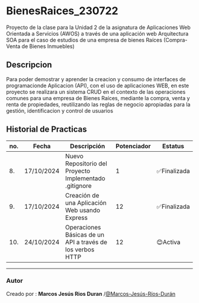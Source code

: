 # BienesRaices_230722
Proyecto de la clase para la Unidad 2 de la asignatura de Aplicaciones Web Orientada  a Servicios (AWOS) a través de una aplicación web  Arquitectura SOA para el caso de estudios de una empresa de bienes Raíces (Compra-Venta  de Bienes Inmuebles)


## Descripcion
Para poder demostrar y  aprender la creacion y consumo de interfaces de programacionde Aplicacion (API), con el uso de aplicaciones WEB, en este proyecto se realizara un sistema CRUD en el contexto de las operaciones comunes para una empresa de Bienes Raíces, mediante la compra, venta y renta de propiedades, reutilizando las reglas de negocio apropiadas para la gestión, identificacion y control de usuarios

## Historial de Practicas
|no.|Fecha | Descripción |Potenciador|Estatus|
|--|--|--|--|--|
|8.|17/10/2024|Nuevo Repositorio del Proyecto Implementado .gitignore |1| ✅Finalizada|
|9.|17/10/2024|Creación de una Aplicación Web usando Express|12|✅Finalizada|
|10.|24/10/2024|Operaciones Básicas de un API a través de los verbos HTTP|12|😊Activa|
***
### Autor
Creado por : **Marcos Jesús Rios Duran** /[@Marcos-Jesús-Ríos-Durán](https://github.com/Marcos-Jesus-Rios-Duran)

